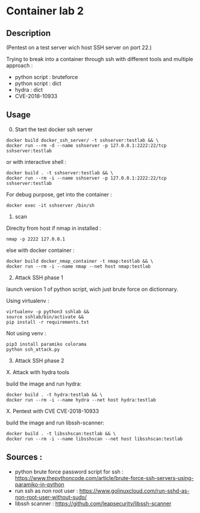 # Container lab 2

## Description 

(Pentest on a test server wich host SSH server on port 22.)

Trying to break into a container through ssh with different tools and multiple approach : 
- python script : bruteforce
- python script : dict
- hydra : dict
- CVE-2018-10933 

## Usage

0. Start the test docker ssh server

```
docker build docker_ssh_server/ -t sshserver:testlab && \
docker run --rm -d --name sshserver -p 127.0.0.1:2222:22/tcp  sshserver:testlab
```

or with interactive shell :
```
docker build . -t sshserver:testlab && \
docker run --rm -i --name sshserver -p 127.0.0.1:2222:22/tcp  sshserver:testlab
```

For debug purpose, get into the container :
```
docker exec -it sshserver /bin/sh
```

1. scan 

Direclty from host if nmap in installed : 
```
nmap -p 2222 127.0.0.1
```

else with docker container :
```
docker build docker_nmap_container -t nmap:testlab && \
docker run --rm -i --name nmap --net host nmap:testlab
```


2. Attack SSH phase 1

launch version 1 of python script, wich just brute force on dictionnary.

Using virtualenv : 
```
virtualenv -p python3 sshlab && 
source sshlab/bin/activate && 
pip install -r requirements.txt
```

Not using venv : 
```
pip3 install paramiko colorama
python ssh_attack.py
```

3. Attack SSH phase 2


X. Attack with hydra tools 

build the image and run hydra:
```
docker build . -t hydra:testlab && \
docker run --rm -i --name hydra --net host hydra:testlab
```

X. Pentest with CVE CVE-2018-10933 

build the image and run libssh-scanner:
```
docker build . -t libsshscan:testlab && \
docker run --rm -i --name libsshscan --net host libsshscan:testlab
```

## Sources : 

- python brute force password script for ssh : https://www.thepythoncode.com/article/brute-force-ssh-servers-using-paramiko-in-python
- run ssh as non root user : https://www.golinuxcloud.com/run-sshd-as-non-root-user-without-sudo/
- libssh scanner : https://github.com/leapsecurity/libssh-scanner